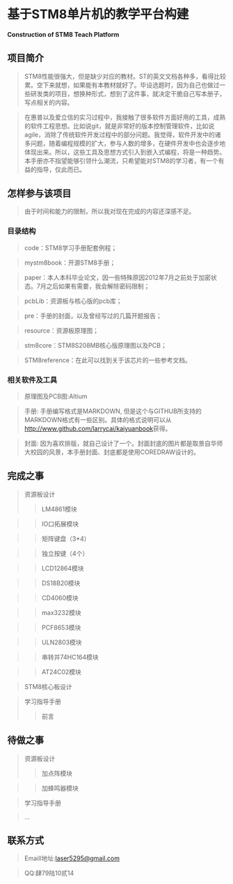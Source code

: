 # 基于STM8单片机的教学平台构建 #

#### Construction of STM8 Teach Platform ####

## 项目简介 ##
> STM8性能很强大，但是缺少对应的教材。ST的英文文档各种多，看得比较累。空下来就想，如果能有本教材就好了。毕设选题时，因为自己也做过一些研发类的项目，想换种形式，想到了这件事，就决定干脆自己写本册子，写点相关的内容。

> 在惠普以及爱立信的实习过程中，我接触了很多软件方面好用的工具，成熟的软件工程思想。比如说git，就是非常好的版本控制管理软件，比如说agile，消除了传统软件开发过程中的部分问题。我觉得，软件开发中的诸多问题，随着编程规模的扩大，参与人数的增多，在硬件开发中也会逐步地体现出来。所以，这些工具及思想方式引入到嵌入式编程，将是一种趋势。本手册亦不指望能够引领什么潮流，只希望能对STM8的学习者，有一个有益的指导，仅此而已。
 

## 怎样参与该项目 ##
> 由于时间和能力的限制，所以我对现在完成的内容还深感不足。


### 目录结构 ###

> code：STM8学习手册配套例程；

> mystm8book：开源STM8手册；

> paper：本人本科毕业论文，因一些特殊原因2012年7月之前处于加密状态。7月之后如果有需要，我会解除密码限制；

> pcbLib：资源板与核心版的pcb库；

> pre：手册的封面，以及曾经写过的几篇开题报告；

> resource：资源板原理图；

> stm8core：STM8S208MB核心版原理图以及PCB；

> STM8reference：在此可以找到关于该芯片的一些参考文档。

### 相关软件及工具 ###
> 原理图及PCB图:Altium

> 手册: 手册编写格式是MARKDOWN, 但是这个与GITHUB所支持的MARKDOWN格式有一些区别。具体的格式说明可以从<http://www.github.com/larrycai/kaiyuanbook>获得。

> 封面: 因为喜欢排版，就自己设计了一个。封面封底的图片都是取景自华师大校园的风景，本手册封面、封底都是使用COREDRAW设计的。


## 完成之事 ##

> 资源板设计
> > LM4861模块

> > IO口拓展模块

> > 矩阵键盘（3*4）

> > 独立按键（4个）

> > LCD12864模块

> > DS18B20模块

> > CD4060模块

> > max3232模块

> > PCF8653模块

> > ULN2803模块

> > 串转并74HC164模块

> > AT24C02模块

> STM8核心板设计

> 学习指导手册
> > 前言

## 待做之事 ##

> 资源板设计
> > 加点阵模块

> > 加蜂鸣器模块

> 学习指导手册

> ...


## 联系方式 ##

> Emaill地址:laser5295@gmail.com

> QQ:肆79陆10贰14


